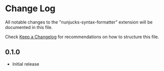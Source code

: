 # Change Log

All notable changes to the "nunjucks-syntax-formatter" extension will be documented in this file.

Check [Keep a Changelog](http://keepachangelog.com/) for recommendations on how to structure this file.

## 0.1.0

- Initial release
